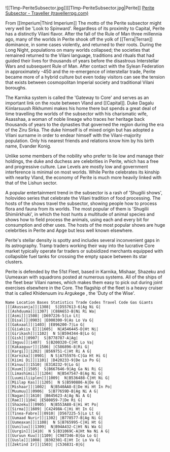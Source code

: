 
![[TImp-PeriteSubsector.jpg]][[TImp-PeriteSubsector.jpg|Perite]]
[Perite Subsector - Traveller (travellerrpg.com)](https://wiki.travellerrpg.com/Perite_Subsector)

From [[Imperium|Third Imperium]]
The motto of the Perite subsector might very well be 'Look to Spinward'. Regardless of its proximity to Capital, Perite has a distinctly Vilani flavor. After the fall of the Rule of Man three millennia ago, many of the worlds in Perite shook off the yolk of [[Terra|Terran]] dominance, in some cases violently, and returned to their roots. During the Long Night, populations on many worlds collapsed; the societies that remained returned to the Vilani language, traditions and rituals that had guided their lives for thousands of years before the disastrous Interstellar Wars and subsequent Rule of Man. After contact with the Sylean Federation in approximately -450 and the re-emergence of interstellar trade, Perite became more of a hybrid culture but even today visitors can see the tension that exists between cosmopolitan Imperial society and traditional Vilani boroughs.

The Karnika system is called the 'Gateway to Core' and serves as an important link on the route between Vland and [[Capital]]. Duke Dagalu Kiinlarsuush Rikhummi makes his home there but spends a great deal of time travelling the worlds of the subsector with his charismatic wife, Asasshaa, a woman of noble lineage who traces her heritage back thousands of years to the dynasties that governed the region during the era of the Ziru Sirka. The duke himself is of mixed origin but has adopted a Vilani surname in order to endear himself with the Vilani-majority population. Only his nearest friends and relations know him by his birth name, Evander Konig.

Unlike some members of the nobility who prefer to lie low and manage their holdings, the duke and duchess are celebrities in Perite, which has a free and progressive culture. Law Levels are mostly low and government interference is minimal on most worlds. While Perite celebrates its kinship with nearby Vland, the economy of Perite is much more heavily linked with that of the Lishun sector.

A popular entertainment trend in the subsector is a rash of 'Shugilii shows', holovideo series that celebrate the Vilani tradition of food processing. The hosts of the shows travel the subsector, showing people how to process flora and fauna from its worlds. The most popular of them is 'Shugilii Shimiirkhuki', in which the host hunts a multitude of animal species and shows how to field process the animals, using each and every bit for consumption and other uses. The hosts of the most popular shows are huge celebrities in Perite and Apge but less well known elsewhere.

Perite's stellar density is spotty and includes several inconvenient gaps in its astrography. Tramp traders working their way into the lucrative Core market typically operate far traders or subsidized merchants equipped with collapsible fuel tanks for crossing the empty space between its star clusters.

Perite is defended by the 51st Fleet, based in Karnika, Mishaar, Shazeku and Uumeaxan with squadrons posted at numerous systems. All of the ships of the fleet bear Vilani names, which makes them easy to pick out during joint exercises elsewhere in the Core. The flagship of the fleet is a heavy cruiser that is called  Khidenuum iru Argukege , the 'Duty of the Wise'.

```
Name Location Bases Statistics Trade Codes Travel Code Gas Giants
|[[Akussanja]]|1308|  S|D557613-6|Ag Ni G|
|[[Ashduuma]]|1307| |C88A653-B|Ni Ri Wa|
|[[Asmi]]|1508| |D697226-5|Lo Lt|
|[[Disal]]|0903| |E000300-9|As Lo Va G|
|[[Gakxaal]]|1403| |E896200-7|Lo G|
|[[Giiakiis E]]|1605|  N|A546445-D|Ht Ni|
|[[Girikash]]|1102|  N S|B594344-B|Lo G|
|[[Gish]]|0907|  S|B778787-A|Ag|
|[[Imguu]]|1407|  S|B200320-C|Ht Lo Va|
|[[Kakaaguur]]|1506| |C586896-8|Ri G|
|[[Kargi]]|1202| |B569751-C|Ht Ri A G|
|[[Karnika]]|0901|  N S|A755976-C|Ga Ht Hi G|
|[[Kiimi Di]]|1101| |D420233-9|De Lo Po G|
|[[Kinuu]]|1510| |E310232-9|Lo G|
|[[Kuum]]|1505|  S|B667646-9|Ag Ga Ni Ri G|
|[[Limashimii]]|1204|  N|B547547-B|Ag Ni G|
|[[Luumiiliiplen]]|1009|  N|B536488-C|Ht Ni G|
|[[Miilap Kas]]|1205|  N S|B590886-A|De G|
|[[Mishaar]]|1002|  N|B540AA8-E|De Hi Ht In Po|
|[[Muumuu]]|0906|  S|B77659D-B|Ag Ni A G|
|[[Nagan]]|1610| |B645623-A|Ag Ni A G|
|[[Rae]]|1104| |E580859-7|De Ri G|
|[[Shazeku]]|0905|  N|B553A88-E|Hi Ht Po|
|[[Sirma]]|1609| |C42498A-C|Hi Ht In G|
|[[Tinea-Fabre]]|0910| |D567225-5|Lo Lt G|
|[[Uumaad Nurir]]|1302| |B778577-B|Ag Ni G|
|[[Uumeaxan]]|1108|  N S|B765995-C|Hi Ht G|
|[[Uuniluu]]|1309|  N|B94A432-C|Ht Ni Wa G|
|[[Uurgin]]|1410|  N S|B31069C-A|Ht Na Ni A G|
|[[Uuruun Kuu]]|1109| |C987346-8|Ga Lo G|
|[[Uusla]]|1008| |B302301-E|Ht Ic Lo Va G|
|[[Zektind Ir]]|1503| |C536831-8|G|
